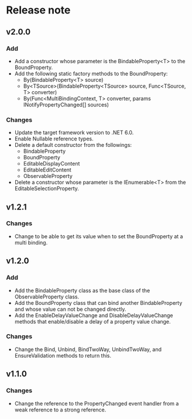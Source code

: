 # Release note

## v2.0.0

### Add

- Add a constructor whose parameter is the BindableProperty&lt;T&gt; to the BoundProperty.
- Add the following static factory methods to the BoundProperty:
  - By(BindableProperty&lt;T&gt; source)
  - By&lt;TSource&gt;(BindableProperty&lt;TSource&gt; source, Func&lt;TSource, T&gt; converter)
  - By(Func&lt;MultiBindingContext, T&gt; converter, params INotifyPropertyChanged[] sources)

### Changes

- Update the target framework version to .NET 6.0.
- Enable Nullable reference types.
- Delete a default constructor from the followings:
  - BindableProperty
  - BoundProperty
  - EditableDisplayContent
  - EditableEditContent
  - ObservableProperty
- Delete a constructor whose parameter is the IEnumerable&lt;T&gt; from the EditableSelectionProperty.

## v1.2.1

### Changes

- Change to be able to get its value when to set the BoundProperty at a multi binding.

## v1.2.0

### Add

- Add the BindableProperty class as the base class of the ObservableProperty class.
- Add the BoundProperty class that can bind another BindableProperty and whose value can not be changed directly.
- Add the EnableDelayValueChange and DisableDelayValueChange methods that enable/disable a delay of a property value change.

### Changes

- Change the Bind, Unbind, BindTwoWay, UnbindTwoWay, and EnsureValidation methods to return this.

## v1.1.0

### Changes

- Change the reference to the PropertyChanged event handler from a weak reference to a strong reference.